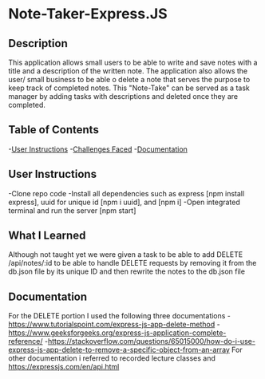 # Note-Taker-Express.JS

## Description
This application allows small users to be able to write and save notes with a title and a description of the written note. The application also allows the user/ small business to be able o delete a note that serves the purpose to keep track of completed notes. This "Note-Take" can be served as a task manager by adding tasks with descriptions and deleted once they are completed.

## Table of Contents
-[User Instructions](##User-Instructions)
-[Challenges Faced](##What-I-Learned)
-[Documentation](##Documentation)

## User Instructions
-Clone repo code
-Install all dependencies such as express [npm install express], uuid for unique id [npm i uuid], and [npm i]
-Open integrated terminal and run the server [npm start]

## What I Learned
Although not taught yet we were given a task to be able to add DELETE /api/notes/:id  to be able to handle DELETE requests by removing it from the db.json file by its unique ID and then rewrite the notes to the db.json file

## Documentation
For the DELETE portion I used the following three documentations
-https://www.tutorialspoint.com/express-js-app-delete-method
-https://www.geeksforgeeks.org/express-js-application-complete-reference/
-https://stackoverflow.com/questions/65015000/how-do-i-use-express-js-app-delete-to-remove-a-specific-object-from-an-array
For other documentation i referred to recorded lecture classes and https://expressjs.com/en/api.html
